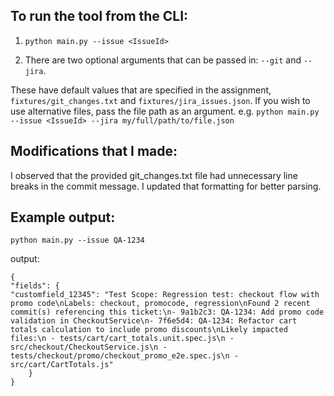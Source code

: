
## To run the tool from the CLI:

1.  `python main.py --issue <IssueId>`

2. There are two optional arguments that can be passed in: `--git` and `--jira`.

These have default values that are specified in the assignment, `fixtures/git_changes.txt` and `fixtures/jira_issues.json`. If you wish to use alternative files, pass the file path as an argument. e.g. `python main.py --issue <IssueId> --jira my/full/path/to/file.json`

  

## Modifications that I made:

I observed that the provided git_changes.txt file had unnecessary line breaks in the commit message. I updated that formatting for better parsing.

  

## Example output:

`python main.py --issue QA-1234`

output:

    {
    "fields": {
    "customfield_12345": "Test Scope: Regression test: checkout flow with promo code\nLabels: checkout, promocode, regression\nFound 2 recent commit(s) referencing this ticket:\n- 9a1b2c3: QA-1234: Add promo code validation in CheckoutService\n- 7f6e5d4: QA-1234: Refactor cart totals calculation to include promo discounts\nLikely impacted files:\n - tests/cart/cart_totals.unit.spec.js\n - src/checkout/CheckoutService.js\n - tests/checkout/promo/checkout_promo_e2e.spec.js\n - src/cart/CartTotals.js"
    	}
    }
